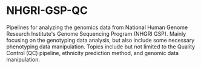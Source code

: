 # NHGRI-GSP-QC
Pipelines for analyzing the genomics data from National Human Genome Research Institute's Genome Sequencing Program (NHGRI GSP). Mainly focusing on the genotyping data analysis, but also include some necessary phenotyping data manipulation. Topics include but not limited to the Quality Control (QC) pipeline, ethnicity prediction method, and genomic data manipulation.

